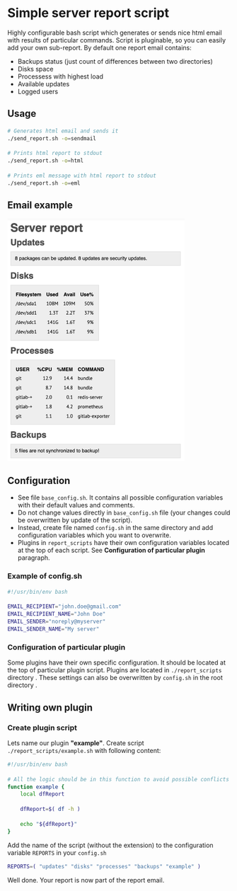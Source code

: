 # Simple server report script

Highly configurable bash script which generates or sends nice html email with results of particular commands. Script is pluginable, so you can easily add your own sub-report. By default one report email contains:
- Backups status (just count of differences between two directories)
- Disks space
- Processess with highest load
- Available updates
- Logged users

## Usage
```bash
# Generates html email and sends it
./send_report.sh -o=sendmail

# Prints html report to stdout
./send_report.sh -o=html

# Prints eml message with html report to stdout
./send_report.sh -o=eml
```

## Email example
<img src="images/email_screenshot.png" width="401" height="548" alt="Email screenshot" title="Email screenshot">

## Configuration

- See file `base_config.sh`. It contains all possible configuration variables with their default values and comments.
- Do not change values directly in `base_config.sh` file (your changes could be overwritten by update of the script).
- Instead, create file named `config.sh` in the same directory  and add configuration variables which you want to overwrite.
- Plugins in `report_scripts` have their own configuration variables located at the top of each script. See **Configuration of particular plugin** paragraph.

### Example of config.sh

```bash
#!/usr/bin/env bash

EMAIL_RECIPIENT="john.doe@gmail.com"
EMAIL_RECIPIENT_NAME="John Doe"
EMAIL_SENDER="noreply@myserver"
EMAIL_SENDER_NAME="My server"
```

### Configuration of particular plugin

Some plugins have their own specific configuration. It should be located at the top of particular plugin script. Plugins are located in `./report_scripts` directory . These settings can also be overwritten by `config.sh` in the root directory .

## Writing own plugin

### Create plugin script

Lets name our plugin **"example"**. Create script `./report_scripts/example.sh` with following content:
```bash
#!/usr/bin/env bash

# All the logic should be in this function to avoid possible conflicts in variable names with main script. Also the function must have the same name as the plugin.
function example {
    local dfReport

    dfReport=$( df -h )

    echo "${dfReport}"
}
```

Add the name of the script (without the extension) to the configuration variable `REPORTS` in your `config.sh`
```bash
REPORTS=( "updates" "disks" "processes" "backups" "example" )
```
Well done. Your report is now part of the report email.